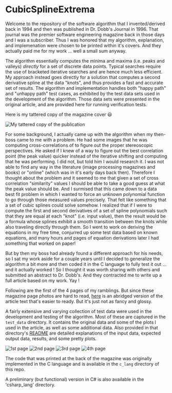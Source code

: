 # CubicSplineExtrema

Welcome to the repository of the software algorithm that I invented/derived back in 1994 and then was published in Dr. Dobb's Journal in 1996. That journal was the premier software engineering magazine back in those days and I was a subscriber. Thus I was honored that my algorithm, explanation, and implemenation were chosen to be printed within it's covers. And they actually paid me for my work ... well a small sum anyway.

The algorithm essentially computes the minima and maxima (i.e. peaks and valleys) *directly* for a set of discrete data points. Typical searches require the use of bracketed iterative searches and are hence much less efficient. My approach instead goes directly for a solution that computes a second derivative spline at the data "knots", and thus provides a fast and accurate set of results. The algorithm and implementation handles both "happy path" and "unhappy path" test cases, as exhibited by the test data sets used in the development of the algorithm. Those data sets were presented in the original article, and are provided here for running verification tests.

Here is my tattered copy of the magazine cover 😃

![My tattered copy of the publication](FrontCover.jpg)

For some background, I actually came up with the algorithm when my then-boss came to me with a problem. He had some images that he was computing cross-correlations of to figure out the proper stereoscopic perspectives. He asked if I knew of a way to figure out the best correlation point (the peak value) quicker instead of the iterative shifting and computing that he was performing. I did not, but told him I would research it. I was not able to find any way in the literature (image processing magazines and books) or "online" (which was in it's early days back then). Therefore I thought about the problem and it seemed to me that given a set of cross correlation "similarity" values I should be able to take a good guess at what the peak value should be. And I surmised that this came down to a data best fit problem in which I wanted to force an unknown polynomial function to go through those measured values precisely. That felt like something that a set of cubic splines could solve somehow. I realized that if I were to compute the first and second derivatives of a set of spline polynomials such that they are equal at each "knot" (i.e. input value), then the result would be a formula whose splines exhibit a smooth transition between the knots while also traveling directly through them. So I went to work on deriving the equations in my free time, conjurred up some test data based on known equations, and many hours and pages of equation derivations later I had something that worked on paper!

But by then my boss had already found a different approach for his needs, so I sat my work aside for a couple years until I decided to generalize the algorithm a bit more and then coded it in the C language to fully test it out ... and it actually worked ! So I thought it was worth sharing with others and submitted an abstract to Dr. Dobb's. And they contracted me to write up a full article based on my work. Yay !

Following are the first of the 4 pages of my ramblings.
But since these magazine page photos are hard to read, [here](https://mikecsplayplace.github.io/CubicSplineExtrema/CubicSplineExtremaAlgorithm.html) is an abridged version of the article text that's easier to ready. But it's just not as fancy and glossy.


A fairly extensive and varying collection of test data were used in the development and testing of the algorithm. Most of these are captured in the `test_data` directory. 
It contains the original data and some of the plots I used in the article, as well as some additional data. Also provided in that directory's [README](./test_data/README.md) are detailed explanations of the input data, expected output data, results, and some pretty plots.

![1st page](pg34.jpg)
![2nd page](pg36.jpg) 
![3rd page](pg38.jpg) 
![4th page](pg40.jpg)

The code that was printed at the back of the magazine was originally implemented in the C language and is available in the `c_lang` directory of this repo.

A preliminary (but functional) version in C# is also available in the 'csharp_lang' directory.

